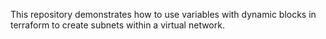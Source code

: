 This repository demonstrates how to use variables with dynamic blocks in terraform to create subnets within a virtual network.
